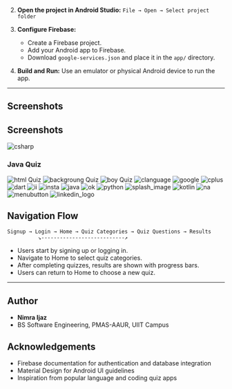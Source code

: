 
2. **Open the project in Android Studio:**
   `File → Open → Select project folder`
3. **Configure Firebase:**

    * Create a Firebase project.
    * Add your Android app to Firebase.
    * Download `google-services.json` and place it in the `app/` directory.
4. **Build and Run:** Use an emulator or physical Android device to run the app.

---

## Screenshots

## Screenshots
![csharp](res/drawable/csharp.png)
### Java Quiz
![html Quiz](res/drawable/html.png)
![backgroung Quiz](res/drawable/backgroung.png)
![boy Quiz](res/drawable/boy.png)
![clanguage ](res/drawable/clanguage.png)
![google](res/drawable/google.png)
![cplus](res/drawable/cplus.png)
![dart](res/drawable/dart.png)
![ii](res/drawable/ii.png)
![insta](res/drawable/insta.png)
![java](res/drawable/java.png)
![ok](res/drawable/ok.png)
![python](res/drawable/python.png)
![splash_image](res/drawable/splash_image.png)
![kotlin](res/drawable/kotlin.png)
![na](res/drawable/na.png)
 ![menubutton](res/drawable/menubutton.png)
 ![linkedin_logo](res/drawable/linkedin_logo.png)
 ## Navigation Flow
```text
Signup → Login → Home → Quiz Categories → Quiz Questions → Results
          ↘---------------------------↗
```

* Users start by signing up or logging in.
* Navigate to Home to select quiz categories.
* After completing quizzes, results are shown with progress bars.
* Users can return to Home to choose a new quiz.

---

## Author

* **Nimra Ijaz**
* BS Software Engineering, PMAS-AAUR, UIIT Campus
## Acknowledgements

* Firebase documentation for authentication and database integration
* Material Design for Android UI guidelines
* Inspiration from popular language and coding quiz apps


